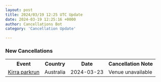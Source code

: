 ```yaml
---
layout: post
title: 2024/03/19 12:25 UTC Update
date: 2024-03-19 12:25:16 +0000
author: Cancellations Bot
category: 'Cancellation Update'

---
```


<h3>New Cancellations</h3>
<div class='hscrollable'>
<table style='width: 100%'>
    <tr>
        <th>Event</th>
        <th>Country</th>
        <th>Date</th>
        <th>Cancellation Note</th>
    </tr>
    <tr>
        <td><a href="https://www.parkrun.com.au/kirra">Kirra parkrun</a></td>
        <td>Australia</td>
        <td>2024-03-23</td>
        <td>Venue unavailable</td>
    </tr>
</table>
</div>
